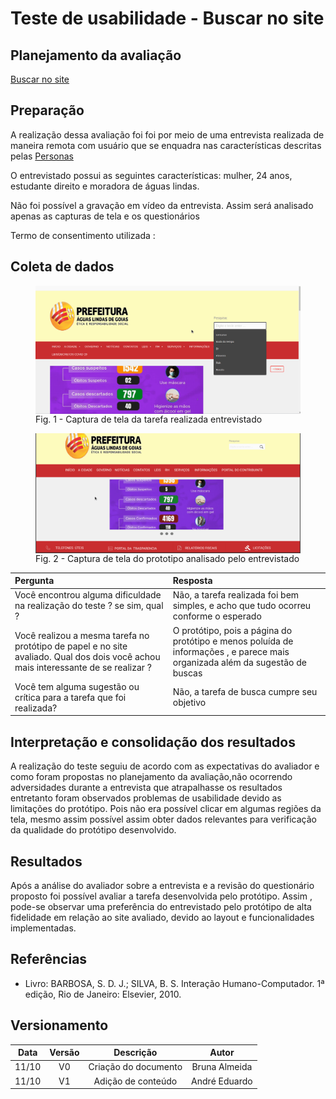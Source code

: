 # Teste de usabilidade - Buscar no site

## Planejamento da avaliação

<a href="../plane_prototipo2">Buscar no site</a>

## Preparação

A realização dessa avaliação foi foi por meio de uma entrevista realizada de maneira remota com usuário que se enquadra nas características descritas pelas <a href="../perfil_usuario/perfil_personas">Personas</a></p>

O entrevistado possui as seguintes características: mulher, 24 anos, estudante direito e moradora de águas lindas.

Não foi possível a gravação em vídeo da entrevista. Assim será analisado apenas as capturas de tela e os questionários

Termo de consentimento utilizada :

## Coleta de dados

<figure>
<img align=center width="600" src="../../imagens/avaliacao/coleta_dados.gif">
<br>
<figcaption>Fig. 1 - Captura de tela da tarefa realizada entrevistado </a></figcaption>
</figure>
<figure>
<img align=center width="600" src="../../imagens/prototipo_alta_busca.gif">
<br>
<figcaption>Fig. 2 - Captura de tela do prototipo analisado pelo entrevistado  </a></figcaption>
</figure>

| Pergunta                                                                                                                           | Resposta                                                                                                                     |
| :--------------------------------------------------------------------------------------------------------------------------------- | :--------------------------------------------------------------------------------------------------------------------------- |
| Você encontrou alguma dificuldade na realização do teste ? se sim, qual ?                                                          | Não, a tarefa realizada foi bem simples, e acho que tudo ocorreu conforme o esperado                                         |
| Você realizou a mesma tarefa no protótipo de papel e no site avaliado. Qual dos dois você achou mais interessante de se realizar ? | O protótipo, pois a página do protótipo e menos poluída de informações , e parece mais organizada além da sugestão de buscas |
| Você tem alguma sugestão ou crítica para a tarefa que foi realizada?                                                               | Não, a tarefa de busca cumpre seu objetivo                                                                                   |

## Interpretação e consolidação dos resultados

A realização do teste seguiu de acordo com as expectativas do avaliador e como foram propostas no planejamento da avaliação,não ocorrendo adversidades durante a entrevista que atrapalhasse os resultados entretanto foram observados problemas de usabilidade devido as limitações do protótipo. Pois não era possível clicar em algumas regiões da tela, mesmo assim possível assim obter dados relevantes para verificação da qualidade do protótipo desenvolvido.

## Resultados

Após a análise do avaliador sobre a entrevista e a revisão do questionário proposto foi possível avaliar a tarefa desenvolvida pelo protótipo. Assim , pode-se observar uma preferência do entrevistado pelo protótipo de alta fidelidade em relação ao site avaliado, devido ao layout e funcionalidades implementadas.

## Referências

- Livro: BARBOSA, S. D. J.; SILVA, B. S. Interação Humano-Computador. 1ª edição, Rio de Janeiro: Elsevier, 2010.

## Versionamento

| Data  | Versão |      Descrição       |     Autor     |
| :---: | :----: | :------------------: | :-----------: |
| 11/10 |   V0   | Criação do documento | Bruna Almeida |
| 11/10 |   V1   |  Adição de conteúdo  | André Eduardo |
